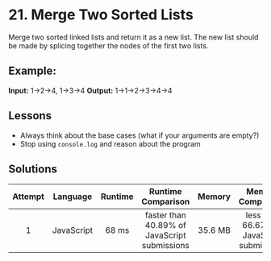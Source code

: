 # 21. Merge Two Sorted Lists

Merge two sorted linked lists and return it as a new list. The new list should be made by splicing together the nodes of the first two lists.

## Example:

**Input:** 1->2->4, 1->3->4
**Output:** 1->1->2->3->4->4

## Lessons

- Always think about the base cases (what if your arguments are empty?)
- Stop using `console.log` and reason about the program

## Solutions

|Attempt|Language|Runtime|Runtime Comparison|Memory|Memory Comparison|
|:-:|:-:|:-:|:-:|:-:|:-:|
|1|JavaScript|68 ms|faster than 40.89% of JavaScript submissions|35.6 MB|less than 66.67% of JavaScript submissions|
